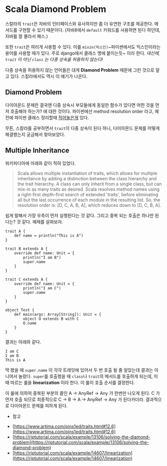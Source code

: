 # Scala Diamond Problem

스칼라의 <code>trait</code>은 자바의 인터페이스와 유사하지만 좀 더 유연한 구조를 제공한다. 메서드를 구현할 수 있기 때문이다.
(자바8에서 <code>default</code> 키워드를 사용하면 된다 하던데, 자바를 잘 몰라서 패스.)

또한 <code>trait</code>은 여러개 사용할 수 있다. 이를 <code>mixin(믹스인)</code>~파이썬에서도 믹스인이라는 용어를 사용할 때가 있다. 주로 django에서 클래스 명에 붙이는듯~ 이라 한다.
_대신에, <code>trait</code> 이 아닌 <code>class</code> 는 다중 상속을 허용하지 않는다!_


다중 상속을 허용하지 않는 언어들은 대게 __Diamond Problem__ 때문에 그런 것으로 알고 있다. 스칼라에서도 역시 이 얘기가 나온다.

## Diamond Problem

다이아몬드 문제란 결국엔 다중 상속시 부모들에게 동일한 함수가 있다면 어떤 것을 먼저 호출해야 하는가? 에 대한 것이다.
파이썬에선 method resolution order 라고, 예전에 파이썬 클래스 정리할때 [적어놓은게](https://www.pymoon.com/entry/%ED%8C%8C%EC%9D%B4%EC%8D%AC-%ED%81%B4%EB%9E%98%EC%8A%A4-%EC%83%81%EC%86%8D) 있다.

무튼, 스칼라를 공부하면서 <code>trait</code>이 다중 상속이 된다 하니, 다이아몬드 문제를 어떻게 해결했는지 궁금해서 찾아보았다.


## Multiple Inheritance

위키피디아에 아래와 같이 적혀 있었다.
> Scala allows multiple instantiation of traits, 
which allows for multiple inheritance by adding a distinction between the class hierarchy and the trait hierarchy. 
A class can only inherit from a single class, but can mix-in as many traits as desired. 
Scala resolves method names using a right-first depth-first search of extended 'traits', before eliminating all but the last occurrence of each module in the resulting list. 
So, the resolution order is: [D, C, A, B, A], which reduces down to [D, C, B, A].

쉽게 말해서 가장 우측이 먼저 실행된다는 것 같다. 그리고 중복 되는 호출은 하나만 된다는? 것 같다.
예제를 살펴보자.

<pre><code>trait A {
    def name = println("This is A")
}

trait B extends A {
    override def name: Unit = {
        println("I am B")
        super.name
    }
}

trait C extends A {
    override def name: Unit = {
        println("I am C")
        super.name
    }
}

object Test {
    def main(args: Array[String]): Unit = {
        object O extends B with C
        O.name
    }
}
</pre></code>

결과는 아래와 같다.

<pre><code>I am C
I am B
This is A
</code></pre>

딱 봤을 때 <code>super.name</code> 이 각각 트레잇에 있어서 두 번 호출 될 줄 알았는데 결과는 아니여서 놀랐다.
<code>super</code>를 호출했을 때 <code>class</code>나 <code>trait</code>의 메서드를 호출하게 되는데, 이 때 따르는 룰을 __linearization__  이라 한다.
이 룰이 호출 순서를 결정한다.

이 룰에 의하여 중복된 부분의 콜인 A -> AnyRef -> Any 가 한번만 나오게 된다. C 가 먼저 호출 되므로 최종적으로 C -> B -> A -> AnyRef -> Any 가 된다카더라. 
결과적으로 다이아몬드 문제를 피하게 된다.


* 참고
- [https://www.artima.com/pins1ed/traits.html#12.6](https://www.artima.com/pins1ed/traits.html#12.6)
- [https://riptutorial.com/scala/example/13106/solving-the-diamond-problem](https://riptutorial.com/scala/example/13106/solving-the-diamond-problem)
- [https://riptutorial.com/scala/example/14607/linearization](https://riptutorial.com/scala/example/14607/linearization)
